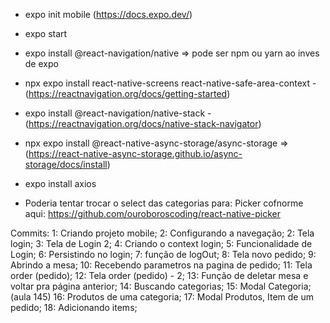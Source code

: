 - expo init mobile (https://docs.expo.dev/)

- expo start
- expo install @react-navigation/native => pode ser npm ou yarn ao inves de expo
- npx expo install react-native-screens react-native-safe-area-context - (https://reactnavigation.org/docs/getting-started)
- expo install @react-navigation/native-stack -(https://reactnavigation.org/docs/native-stack-navigator)
- npx expo install @react-native-async-storage/async-storage => (https://react-native-async-storage.github.io/async-storage/docs/install)
- expo install axios

- Poderia tentar trocar o select das categorias para: Picker cofnorme aqui: https://github.com/ouroboroscoding/react-native-picker


Commits:
1: Criando projeto mobile;
2: Configurando a navegação;
2: Tela login;
3: Tela de Login 2;
4: Criando o context login;
5: Funcionalidade de Login;
6: Persistindo no login;
7: função de logOut;
8: Tela novo pedido;
9: Abrindo a mesa;
10: Recebendo parametros na pagina de pedido;
11: Tela order (pedido);
12: Tela order (pedido) - 2;
13: Função de deletar mesa e voltar pra página anterior;
14: Buscando categorias;
15: Modal Categoria; (aula 145)
16: Produtos de uma categoria;
17: Modal Produtos, Item de um pedido;
18: Adicionando items;
